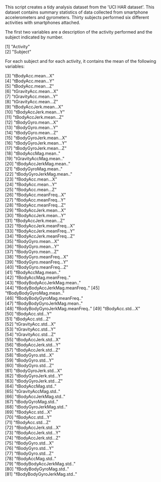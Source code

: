 This script creates a tidy analysis dataset from the 'UCI HAR dataset'. This dataset contains summary statistics of data collected from smartphone accelerometers and gyrometers. Thirty subjects performed six different activities with smartphones attached.

The first two variables are a description of the activity performed and the subject indicated by number.

 [1] "Activity"                       
 [2] "Subject" 


For each subject and for each activity, it contains the mean of the following variables:
                       
 [3] "tBodyAcc.mean...X"              
 [4] "tBodyAcc.mean...Y"              
 [5] "tBodyAcc.mean...Z"              
 [6] "tGravityAcc.mean...X"           
 [7] "tGravityAcc.mean...Y"           
 [8] "tGravityAcc.mean...Z"           
 [9] "tBodyAccJerk.mean...X"          
[10] "tBodyAccJerk.mean...Y"          
[11] "tBodyAccJerk.mean...Z"          
[12] "tBodyGyro.mean...X"             
[13] "tBodyGyro.mean...Y"             
[14] "tBodyGyro.mean...Z"             
[15] "tBodyGyroJerk.mean...X"         
[16] "tBodyGyroJerk.mean...Y"         
[17] "tBodyGyroJerk.mean...Z"         
[18] "tBodyAccMag.mean.."             
[19] "tGravityAccMag.mean.."          
[20] "tBodyAccJerkMag.mean.."         
[21] "tBodyGyroMag.mean.."            
[22] "tBodyGyroJerkMag.mean.."        
[23] "fBodyAcc.mean...X"              
[24] "fBodyAcc.mean...Y"              
[25] "fBodyAcc.mean...Z"              
[26] "fBodyAcc.meanFreq...X"          
[27] "fBodyAcc.meanFreq...Y"          
[28] "fBodyAcc.meanFreq...Z"          
[29] "fBodyAccJerk.mean...X"          
[30] "fBodyAccJerk.mean...Y"          
[31] "fBodyAccJerk.mean...Z"          
[32] "fBodyAccJerk.meanFreq...X"      
[33] "fBodyAccJerk.meanFreq...Y"      
[34] "fBodyAccJerk.meanFreq...Z"      
[35] "fBodyGyro.mean...X"             
[36] "fBodyGyro.mean...Y"             
[37] "fBodyGyro.mean...Z"             
[38] "fBodyGyro.meanFreq...X"         
[39] "fBodyGyro.meanFreq...Y"         
[40] "fBodyGyro.meanFreq...Z"         
[41] "fBodyAccMag.mean.."             
[42] "fBodyAccMag.meanFreq.."         
[43] "fBodyBodyAccJerkMag.mean.."     
[44] "fBodyBodyAccJerkMag.meanFreq.." 
[45] "fBodyBodyGyroMag.mean.."        
[46] "fBodyBodyGyroMag.meanFreq.."    
[47] "fBodyBodyGyroJerkMag.mean.."    
[48] "fBodyBodyGyroJerkMag.meanFreq.."
[49] "tBodyAcc.std...X"               
[50] "tBodyAcc.std...Y"               
[51] "tBodyAcc.std...Z"               
[52] "tGravityAcc.std...X"            
[53] "tGravityAcc.std...Y"            
[54] "tGravityAcc.std...Z"            
[55] "tBodyAccJerk.std...X"           
[56] "tBodyAccJerk.std...Y"           
[57] "tBodyAccJerk.std...Z"           
[58] "tBodyGyro.std...X"              
[59] "tBodyGyro.std...Y"              
[60] "tBodyGyro.std...Z"              
[61] "tBodyGyroJerk.std...X"          
[62] "tBodyGyroJerk.std...Y"          
[63] "tBodyGyroJerk.std...Z"          
[64] "tBodyAccMag.std.."              
[65] "tGravityAccMag.std.."           
[66] "tBodyAccJerkMag.std.."          
[67] "tBodyGyroMag.std.."             
[68] "tBodyGyroJerkMag.std.."         
[69] "fBodyAcc.std...X"               
[70] "fBodyAcc.std...Y"               
[71] "fBodyAcc.std...Z"               
[72] "fBodyAccJerk.std...X"           
[73] "fBodyAccJerk.std...Y"           
[74] "fBodyAccJerk.std...Z"           
[75] "fBodyGyro.std...X"              
[76] "fBodyGyro.std...Y"              
[77] "fBodyGyro.std...Z"              
[78] "fBodyAccMag.std.."              
[79] "fBodyBodyAccJerkMag.std.."      
[80] "fBodyBodyGyroMag.std.."         
[81] "fBodyBodyGyroJerkMag.std.."  
